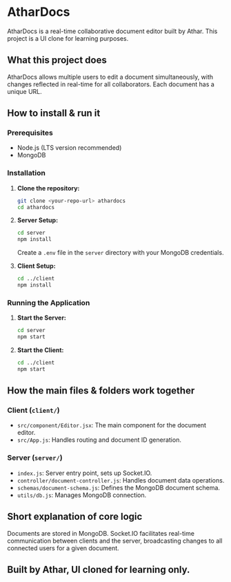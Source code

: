 # AtharDocs

AtharDocs is a real-time collaborative document editor built by Athar. This project is a UI clone for learning purposes.

## What this project does

AtharDocs allows multiple users to edit a document simultaneously, with changes reflected in real-time for all collaborators. Each document has a unique URL.

## How to install & run it

### Prerequisites

*   Node.js (LTS version recommended)
*   MongoDB

### Installation

1.  **Clone the repository:**
    ```bash
    git clone <your-repo-url> athardocs
    cd athardocs
    ```
2.  **Server Setup:**
    ```bash
    cd server
    npm install
    ```
    Create a `.env` file in the `server` directory with your MongoDB credentials.

3.  **Client Setup:**
    ```bash
    cd ../client
    npm install
    ```

### Running the Application

1.  **Start the Server:**
    ```bash
    cd server
    npm start
    ```
2.  **Start the Client:**
    ```bash
    cd ../client
    npm start
    ```

## How the main files & folders work together

### Client (`client/`)

*   `src/component/Editor.jsx`: The main component for the document editor.
*   `src/App.js`: Handles routing and document ID generation.

### Server (`server/`)

*   `index.js`: Server entry point, sets up Socket.IO.
*   `controller/document-controller.js`: Handles document data operations.
*   `schemas/document-schema.js`: Defines the MongoDB document schema.
*   `utils/db.js`: Manages MongoDB connection.

## Short explanation of core logic

Documents are stored in MongoDB. Socket.IO facilitates real-time communication between clients and the server, broadcasting changes to all connected users for a given document.

## Built by Athar, UI cloned for learning only.
